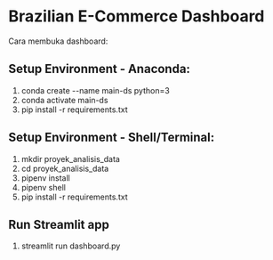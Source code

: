 # Brazilian E-Commerce Dashboard
Cara membuka dashboard:

## Setup Environment - Anaconda:
1. conda create --name main-ds python=3
2. conda activate main-ds
3. pip install -r requirements.txt

## Setup Environment - Shell/Terminal:
1. mkdir proyek_analisis_data
2. cd proyek_analisis_data
3. pipenv install
4. pipenv shell
5. pip install -r requirements.txt

## Run Streamlit app
1. streamlit run dashboard.py
